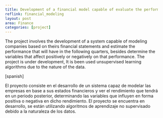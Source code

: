 ```yaml
---
title: Development of a financial model capable of evaluate the performance of companies using artificial intelligence algorithms
reflink: financial_modeling
layout: post
area: Finance
categories: [project]
---
```


The project involves the development of a system capable of modeling companies based on theirs financial statements and estimate the performance that will have in the following quarters, besides determine the variables that affect positively or negatively on that performance.
The project is under development, It is been used unsupervised learning algorithms due to the nature of the data.

<!--more-->
[spanish]

El proyecto consiste en el desarrollo de un sistema capaz de modelar las empresas en base a sus estados financieros y ver el rendimiento que tendrá en un periodo posterior, determinando las variables que influyen en forma positiva o negativa en dicho rendimiento.
El proyecto se encuentra en desarrollo, se están utilizando algoritmos de aprendizaje no supervisado debido a la naturaleza de los datos.
